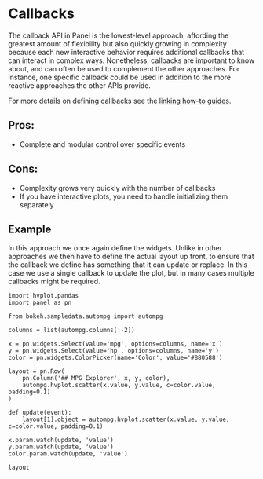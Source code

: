 # Callbacks

The callback API in Panel is the lowest-level approach, affording the greatest amount of flexibility but also quickly growing in complexity because each new interactive behavior requires additional callbacks that can interact in complex ways. Nonetheless, callbacks are important to know about, and can often be used to complement the other approaches. For instance, one specific callback could be used in addition to the more reactive approaches the other APIs provide.

For more details on defining callbacks see the [linking how-to guides](../../how_to/links/index).

## Pros:

+ Complete and modular control over specific events

## Cons:

- Complexity grows very quickly with the number of callbacks
- If you have interactive plots, you need to handle initializing them separately

## Example

In this approach we once again define the widgets. Unlike in other approaches we then have to define the actual layout up front, to ensure that the callback we define has something that it can update or replace. In this case we use a single callback to update the plot, but in many cases multiple callbacks might be required.

```{pyodide}
import hvplot.pandas
import panel as pn

from bokeh.sampledata.autompg import autompg

columns = list(autompg.columns[:-2])

x = pn.widgets.Select(value='mpg', options=columns, name='x')
y = pn.widgets.Select(value='hp', options=columns, name='y')
color = pn.widgets.ColorPicker(name='Color', value='#880588')

layout = pn.Row(
    pn.Column('## MPG Explorer', x, y, color),
    autompg.hvplot.scatter(x.value, y.value, c=color.value, padding=0.1)
)

def update(event):
    layout[1].object = autompg.hvplot.scatter(x.value, y.value, c=color.value, padding=0.1)

x.param.watch(update, 'value')
y.param.watch(update, 'value')
color.param.watch(update, 'value')

layout
```
